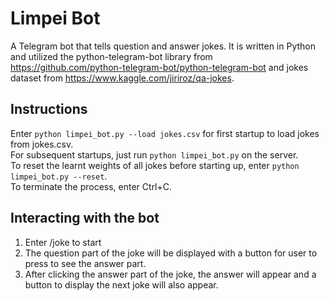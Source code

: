 # Limpei Bot
A Telegram bot that tells question and answer jokes. 
It is written in Python and utilized the python-telegram-bot library 
from https://github.com/python-telegram-bot/python-telegram-bot 
and jokes dataset from https://www.kaggle.com/jiriroz/qa-jokes.

## Instructions
Enter `python limpei_bot.py --load jokes.csv` for first startup to load jokes from jokes.csv.   
For subsequent startups, just run `python limpei_bot.py` on the server.   
To reset the learnt weights of all jokes before starting up, enter `python limpei_bot.py --reset`.   
To terminate the process, enter Ctrl+C.

## Interacting with the bot
1. Enter /joke to start
2. The question part of the joke will be displayed with a button for user to press to see the answer part.
3. After clicking the answer part of the joke, the answer will appear and a button to display the next joke will also appear.
